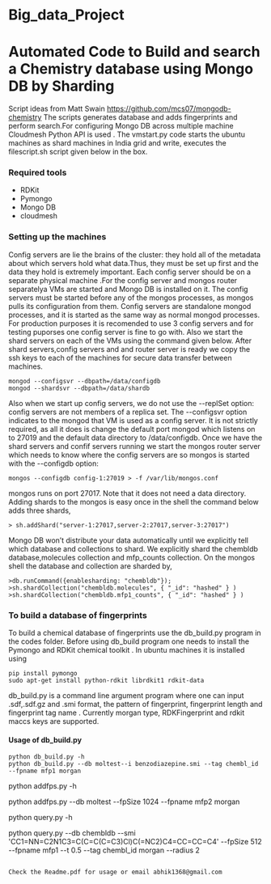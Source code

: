 Big_data_Project
================

# Automated Code to Build and search a Chemistry database using Mongo DB by Sharding

Script ideas from Matt Swain https://github.com/mcs07/mongodb-chemistry
The scripts generates database and adds fingerprints and perform search.For configuring Mongo DB across multiple machine Cloudmesh Python API is used . The vmstart.py code starts the ubuntu machines as shard machines in India grid and write, executes the filescript.sh script given below in the box.

### Required tools
 * RDKit
 * Pymongo
 * Mongo DB
 * cloudmesh

### Setting up the machines

Config servers are lie the brains of the cluster: they hold all of the metadata about which servers hold what data.Thus, they must be set up first and the data they hold is extremely important. Each config server should be on a separate physical machine .For the config server and mongos router separatelya VMs are started and Mongo DB is installed on it. The config servers must be started before any of the mongos processes, as mongos pulls its configuration from them. Config servers are standalone mongod processes, and it is started as the same way as normal mongod processes. For production purposes it is recomended to use 3 config servers and for testing puporses one config server is fine to go with. Also we start the shard servers on each of the VMs using the command given below. After shard servers,config servers and and router server is ready we copy the ssh keys to each of the machines for secure data transfer between machines.

```
mongod --configsvr --dbpath=/data/configdb
mongod --shardsvr --dbpath=/data/shardb
```
Also when we start up config servers, we do not use the --replSet option: config servers are not members of a replica set. The --configsvr option indicates to the mongod that VM is used as a config server. It is not strictly required, as all it does is change the default port mongod  which listens on to 27019 and the default data directory to /data/configdb. Once we have the shard servers and confif servers running we start the mongos router server which needs to know where the config servers are so mongos is started with the --configdb option:

```
mongos --configdb config-1:27019 > -f /var/lib/mongos.conf
```
mongos runs on port 27017. Note that it does not need a data directory. Adding shards to the mongos is easy once in the shell the command below adds three shards,

```
> sh.addShard("server-1:27017,server-2:27017,server-3:27017")
```
Mongo DB won’t distribute your data automatically until we explicitly tell which database and collections to shard. We explicitly shard the chembldb database,molecules collection and mfp_counts collection. On the mongos shell the database and collection are sharded by,

```
>db.runCommand({enablesharding: "chembldb"});
>sh.shardCollection("chembldb.molecules", { "_id": "hashed" } )
>sh.shardCollection("chembldb.mfp1_counts", { "_id": "hashed" } )  
```

### To build a database of fingerprints 
To build a chemical database of fingerprints use the db\_build.py program in the codes folder. Before using db\_build program one needs to install the Pymongo and RDKit chemical toolkit . In ubuntu machines it is installed using 
```
pip install pymongo
sudo apt-get install python-rdkit librdkit1 rdkit-data
```
db\_build.py is a command line argument program where one can input .sdf,.sdf.gz and .smi format, the pattern of fingerprint, fingerprint length and fingerprint tag name . Currently morgan type, RDKFingerprint and rdkit maccs keys are supported.

#### Usage of db_build.py
```
python db_build.py -h
python db_build.py --db moltest--i benzodiazepine.smi --tag chembl_id --fpname mfp1 morgan
```

python addfps.py -h

python addfps.py --db moltest --fpSize 1024 --fpname mfp2 morgan

python query.py -h

python query.py --db chembldb --smi 'CC1=NN=C2N1C3=C(C=C(C=C3)Cl)C(=NC2)C4=CC=CC=C4' --fpSize 512 --fpname mfp1 --t 0.5 --tag chembl_id morgan --radius 2
```

Check the Readme.pdf for usage or email abhik1368@gmail.com 
